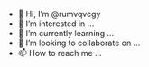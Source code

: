 - 👋 Hi, I’m @rumvqvcgy
- 👀 I’m interested in ...
- 🌱 I’m currently learning ...
- 💞️ I’m looking to collaborate on ...
- 📫 How to reach me ...

<!---
rumvqvcgy/rumvqvcgy is a ✨ special ✨ repository because its `README.md` (this file) appears on your GitHub profile.
You can click the Preview link to take a look at your changes.
--->

